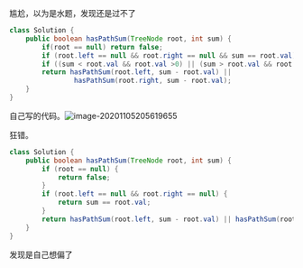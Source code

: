尴尬，以为是水题，发现还是过不了

```java
class Solution {
    public boolean hasPathSum(TreeNode root, int sum) {
        if(root == null) return false;
        if (root.left == null && root.right == null && sum == root.val)  return true;
        if ((sum < root.val && root.val >0) || (sum > root.val && root.val<0) ) return false;
        return hasPathSum(root.left, sum - root.val) ||
                hasPathSum(root.right, sum - root.val);
    }
}
```

自己写的代码。![image-20201105205619655](https://gitee.com/20162180090/piccgo/raw/master/pic/image-20201105205619655.png)

狂错。

```java
class Solution {
    public boolean hasPathSum(TreeNode root, int sum) {
        if (root == null) {
            return false;
        }
        if (root.left == null && root.right == null) {
            return sum == root.val;
        }
        return hasPathSum(root.left, sum - root.val) || hasPathSum(root.right, sum - root.val);
    }
}
```

发现是自己想偏了